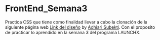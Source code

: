 # FrontEnd_Semana3

Practica CSS que tiene como finalidad llevar a cabo la clonación de la siguiente página web [Link del diseño](https://github.com/vicogarcia16/FrontEnd_Semana3/blob/master/landingVacunaci%C3%B3n.png) by [Adhiari Subekti](https://dribbble.com/Adhiari_is). Con el proposito de practicar lo aprendido en la semana 3 del programa LAUNCHX.
